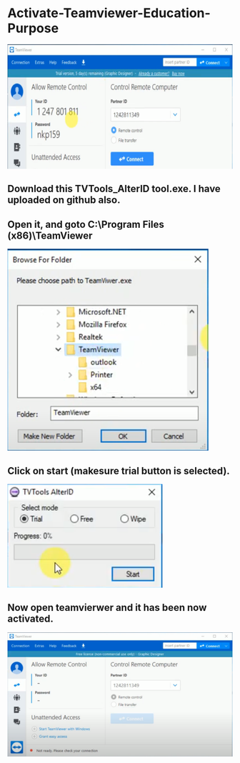 # Activate-Teamviewer-Education-Purpose
<img src="https://github.com/hmgtech/Activate-Teamviewer-Education-Purpose/blob/main/1.png"></img>
## Download this TVTools_AlterID tool.exe. I have uploaded on github also.
## Open it, and goto C:\Program Files (x86)\TeamViewer
<img src="https://github.com/hmgtech/Activate-Teamviewer-Education-Purpose/blob/main/2.png"></img>
## Click on start (makesure trial button is selected).
<img src="https://github.com/hmgtech/Activate-Teamviewer-Education-Purpose/blob/main/3.png"></img>
## Now open teamvierwer and it has been now activated.
<img src="https://github.com/hmgtech/Activate-Teamviewer-Education-Purpose/blob/main/4.png"></img>
